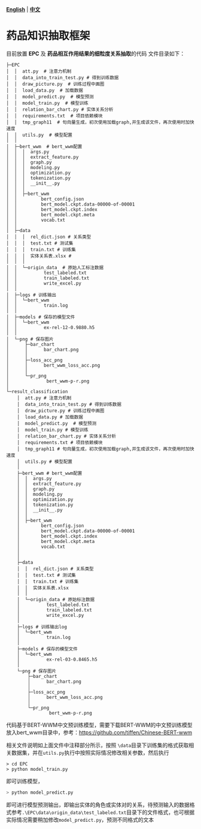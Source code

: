 **[English](https://github.com/zhou-ls/Drug_Knowledge_Extraction_Framework)** | **[中文](https://github.com/zhou-ls/Drug_Knowledge_Extraction_Framework/blob/main/README_zh.md)**

# 药品知识抽取框架

目前放置 **EPC** 及 **药品相互作用结果的细粒度关系抽取**的代码
文件目录如下：

```shell
├─EPC
│  │  att.py  # 注意力机制
│  │  data_into_train_test.py # 得到训练数据
│  │  draw_picture.py  # 训练过程中画图
│  │  load_data.py  # 加载数据
│  │  model_predict.py  # 模型预测
│  │  model_train.py  # 模型训练
│  │  relation_bar_chart.py # 实体关系分析
│  │  requirements.txt  # 项目依赖模块
│  │  tmp_graph11  # 句向量生成，初次使用加载graph,并生成该文件，再次使用时加快速度
│  │  utils.py  # 模型配置
│  │  
│  ├─bert_wwm  # bert_wwm配置
│  │  │  args.py
│  │  │  extract_feature.py
│  │  │  graph.py
│  │  │  modeling.py
│  │  │  optimization.py
│  │  │  tokenization.py
│  │  │  __init__.py
│  │  │  
│  │  ├─bert_wwm
│  │         bert_config.json
│  │         bert_model.ckpt.data-00000-of-00001
│  │         bert_model.ckpt.index
│  │         bert_model.ckpt.meta
│  │         vocab.txt             
│  │          
│  ├─data
│  │  │  rel_dict.json # 关系类型
│  │  │  test.txt # 测试集
│  │  │  train.txt # 训练集
│  │  │  实体关系表.xlsx #
│  │  │  
│  │  └─origin_data  # 原始人工标注数据
│  │          test_labeled.txt
│  │          train_labeled.txt
│  │          write_excel.py
│  │          
│  ├─logs # 训练输出
│  │  └─bert_wwm
│  │          train.log
│  │          
│  ├─models # 保存的模型文件
│  │  └─bert_wwm
│  │          ex-rel-12-0.9880.h5
│  │          
│  └─png # 保存图片
│      ├─bar_chart
│      │      bar_chart.png
│      │      
│      ├─loss_acc_png
│      │      bert_wwm_loss_acc.png
│      │      
│      └─pr_png
│              bert_wwm-p-r.png
│              
└─result_classification
    │  att.py # 注意力机制
    │  data_into_train_test.py # 得到训练数据
    │  draw_picture.py # 训练过程中画图
    │  load_data.py # 加载数据
    │  model_predict.py  # 模型预测
    │  model_train.py # 模型训练
    │  relation_bar_chart.py # 实体关系分析
    │  requirements.txt # 项目依赖模块
    │  tmp_graph11 # 句向量生成，初次使用加载graph,并生成该文件，再次使用时加快速度
    │  utils.py # 模型配置
    │  
    ├─bert_wwm # bert_wwm配置
    │  │  args.py
    │  │  extract_feature.py
    │  │  graph.py
    │  │  modeling.py
    │  │  optimization.py
    │  │  tokenization.py
    │  │  __init__.py
    │  │  
    │  ├─bert_wwm
    │        bert_config.json
    │        bert_model.ckpt.data-00000-of-00001
    │        bert_model.ckpt.index
    │        bert_model.ckpt.meta
    │        vocab.txt
    │        
    │          
    ├─data
    │  │  rel_dict.json # 关系类型
    │  │  test.txt # 测试集
    │  │  train.txt # 训练集
    │  │  实体关系表.xlsx
    │  │  
    │  └─origin_data # 原始标注数据
    │          test_labeled.txt
    │          train_labeled.txt
    │          write_excel.py
    │          
    ├─logs # 训练输出log
    │  └─bert_wwm
    │          train.log
    │          
    ├─models # 保存的模型文件
    │  └─bert_wwm
    │          ex-rel-03-0.8465.h5
    │          
    └─png # 保存图片
        ├─bar_chart
        │      bar_chart.png
        │      
        ├─loss_acc_png
        │      bert_wwm_loss_acc.png
        │      
        └─pr_png
                bert_wwm-p-r.png

```

代码基于BERT-WWM中文预训练模型，需要下载BERT-WWM的中文预训练模型放入bert_wwm目录中，参考：https://github.com/tiffen/Chinese-BERT-wwm

相关文件说明如上面文件中注释部分所示，按照 `\data`目录下训练集的格式获取相关数据集，并在`utils.py`执行中按照实际情况修改相关参数，然后执行

```shell
> cd EPC 
> python model_train.py
```

即可训练模型，

```python
> python model_predict.py
```

即可进行模型预测输出，即输出实体的角色或实体对的关系，待预测输入的数据格式参考`.\EPC\data\origin_data\test_labeled.txt`目录下的文件格式，也可根据实际情况需要稍加修改`model_predict.py`，预测不同格式的文本